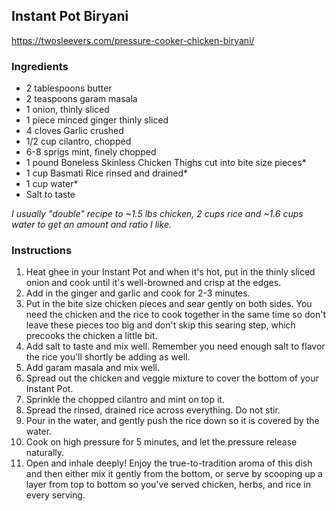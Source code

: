 ## Instant Pot Biryani
<https://twosleevers.com/pressure-cooker-chicken-biryani/>

### Ingredients
- 2 tablespoons butter
- 2 teaspoons garam masala
- 1 onion, thinly sliced
- 1 piece minced ginger thinly sliced
- 4 cloves Garlic crushed
- 1/2 cup cilantro, chopped
- 6-8 sprigs mint, finely chopped
- 1 pound Boneless Skinless Chicken Thighs cut into bite size pieces*
- 1 cup Basmati Rice rinsed and drained*
- 1 cup water*
- Salt to taste

*I usually "double" recipe to ~1.5 lbs chicken, 2 cups rice and ~1.6 cups water to get an amount and ratio I like.*

### Instructions
1. Heat ghee in your Instant Pot and when it's hot, put in the thinly sliced onion and cook until it's well-browned and crisp at the edges.
2. Add in the ginger and garlic and cook for 2-3 minutes.
3. Put in the bite size chicken pieces and sear gently on both sides. You need the chicken and the rice to cook together in the same time so don't leave these pieces too big and don't skip this searing step, which precooks the chicken a little bit.
4. Add salt to taste and mix well. Remember you need enough salt to flavor the rice you'll shortly be adding as well.
5. Add garam masala and mix well.
6. Spread out the chicken and veggie mixture to cover the bottom of your Instant Pot.
7. Sprinkle the chopped cilantro and mint on top it.
8. Spread the rinsed, drained rice across everything. Do not stir.
9. Pour in the water, and gently push the rice down so it is covered by the water.
10. Cook on high pressure for 5 minutes, and let the pressure release naturally.
11. Open and inhale deeply! Enjoy the true-to-tradition aroma of this dish and then either mix it gently from the bottom, or serve by scooping up a layer from top to bottom so you've served chicken, herbs, and rice in every serving.
